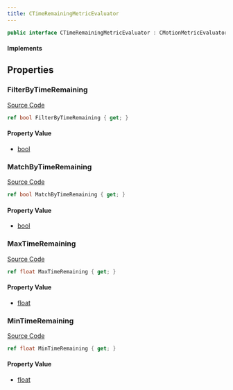 ```yaml
---
title: CTimeRemainingMetricEvaluator
---
```


```csharp
public interface CTimeRemainingMetricEvaluator : CMotionMetricEvaluator, ISchemaClass<CMotionMetricEvaluator>, ISchemaClass<CTimeRemainingMetricEvaluator>, ISchemaField, ISchemaClass, INativeHandle
```

#### Implements

## Properties

### FilterByTimeRemaining

[Source Code](https://github.com/swiftly-solution/swiftlys2/blob/main/managed/src/SwiftlyS2.Generated/Schemas/Interfaces/CTimeRemainingMetricEvaluator.cs#L21)

```csharp
ref bool FilterByTimeRemaining { get; }
```

#### Property Value

- [bool](https://learn.microsoft.com/dotnet/api/system.boolean)

### MatchByTimeRemaining

[Source Code](https://github.com/swiftly-solution/swiftlys2/blob/main/managed/src/SwiftlyS2.Generated/Schemas/Interfaces/CTimeRemainingMetricEvaluator.cs#L17)

```csharp
ref bool MatchByTimeRemaining { get; }
```

#### Property Value

- [bool](https://learn.microsoft.com/dotnet/api/system.boolean)

### MaxTimeRemaining

[Source Code](https://github.com/swiftly-solution/swiftlys2/blob/main/managed/src/SwiftlyS2.Generated/Schemas/Interfaces/CTimeRemainingMetricEvaluator.cs#L19)

```csharp
ref float MaxTimeRemaining { get; }
```

#### Property Value

- [float](https://learn.microsoft.com/dotnet/api/system.single)

### MinTimeRemaining

[Source Code](https://github.com/swiftly-solution/swiftlys2/blob/main/managed/src/SwiftlyS2.Generated/Schemas/Interfaces/CTimeRemainingMetricEvaluator.cs#L23)

```csharp
ref float MinTimeRemaining { get; }
```

#### Property Value

- [float](https://learn.microsoft.com/dotnet/api/system.single)

